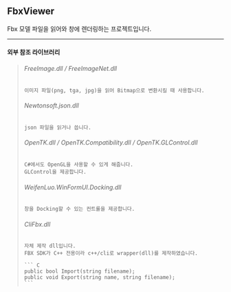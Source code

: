 ## FbxViewer
Fbx 모델 파일을 읽어와 창에 렌더링하는 프로젝트입니다.

----------

  #### 외부 참조 라이브러리
  >
  >   ###### FreeImage.dll / FreeImageNet.dll
  >     이미지 파일(png, tga, jpg)을 읽어 Bitmap으로 변환시킬 때 사용합니다.
  >
  >   ###### Newtonsoft.json.dll
  >     json 파일을 읽거나 씁니다.
  >
  >   ###### OpenTK.dll / OpenTK.Compatibility.dll / OpenTK.GLControl.dll
  >     C#에서도 OpenGL을 사용할 수 있게 해줍니다.
  >     GLControl을 제공합니다.
  >
  >   ###### WeifenLuo.WinFormUI.Docking.dll
  >     창을 Docking할 수 있는 컨트롤을 제공합니다.
  >
  >   ###### CliFbx.dll
  >     자체 제작 dll입니다.
  >     FBX SDK가 C++ 전용이라 c++/cli로 wrapper(dll)를 제작하였습니다.
  >
  >     ``` C
  >     public bool Import(string filename);
  >     public void Export(string name, string filename);
  >     ```


